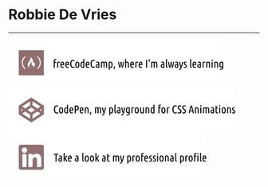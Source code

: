 
<!-- # [![robbie dv banner](https://github.com/robbiedv/robbiedv/blob/master/media/waves.gif)](https://robbiedv.github.io/) -->

# Robbie De Vries
* * *

[![freeCodeCamp](https://github.com/robbiedv/robbiedv/blob/master/media/freecodecampNew.png)](https://www.freecodecamp.org/robbie.dv)\
[![CodePen](https://github.com/robbiedv/robbiedv/blob/master/media/codepenNew.png)](https://codepen.io/robbiedv-the-bashful)\
[![Linkedin](https://github.com/robbiedv/robbiedv/blob/master/media/linkedinNew.png)](https://linkedin.com/in/robbiecdevries)
